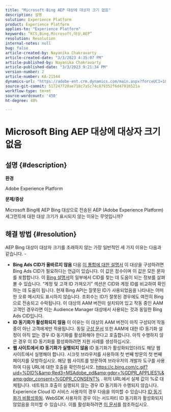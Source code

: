 ```yaml
---
title: "Microsoft Bing AEP 대상에 대상자 크기 없음"
description: 설명
solution: Experience Platform
product: Experience Platform
applies-to: "Experience Platform"
keywords: “KCS,Bing,Microsoft,대상,AEP”
resolution: Resolution
internal-notes: null
bug: false
article-created-by: Nayanika Chakravarty
article-created-date: "3/3/2023 4:35:07 PM"
article-published-by: Nayanika Chakravarty
article-published-date: "3/3/2023 9:21:34 PM"
version-number: 2
article-number: KA-21544
dynamics-url: "https://adobe-ent.crm.dynamics.com/main.aspx?forceUCI=1&pagetype=entityrecord&etn=knowledgearticle&id=0a00785a-e1b9-ed11-83fe-6045bd0067ea"
source-git-commit: 517247720ae718c7a5c74c879352f6d47916521a
workflow-type: tm+mt
source-wordcount: '450'
ht-degree: 48%

---
```


# Microsoft Bing AEP 대상에 대상자 크기 없음

## 설명 {#description}


<b>환경</b>

Adobe Experience Platform

<b>문제/증상</b>

Microsoft Bing에 AEP Bing 대상으로 전송된 AEP (Adobe Experience Platform) 세그먼트에 대한 대상 크기가 표시되지 않는 이유는 무엇입니까?


## 해결 방법 {#resolution}


AEP Bing 대상이 대상자 크기를 초래하지 않는 가장 일반적인 세 가지 이유는 다음과 같습니다. -

- <b>Bing Ads CID가 올바르지 않음</b>    다음 [이 통합에 대한 설명서](https://experienceleague.adobe.com/docs/experience-platform/destinations/catalog/advertising/bing.html?lang=en) 이 대상을 구성하려면 Bing Ads CID가 필요하다는 언급이 있습니다. 이 값은 정수이며 이 값은<b> </b>모든 문자를 포함합니다. 이 [Bing 설명서](https://learn.microsoft.com/en-us/advertising/guides/get-started?view=bingads-13)의 일부에서 CID를 찾는 데 도움이 되는 정보를 살펴볼 수 있습니다. “계정 및 고객 ID 가져오기” 섹션은 CID와 계정 ID를 비교하여 확인하는 데 도움이 됩니다. 현재 Bing API는 잘못된 ID가 사용되었음을 나타내는 어떠한 오류 메시지도 표시하지 않습니다. 조회수는 ID가 잘못된 경우에도 여전히 Bing으로 전송되고 수락됩니다. 이 대상의 AAM 버전이 설치되어 있고 작동 중인 AAM 고객인 경우라면 이는 Audience Manager 대상에서 사용되는 것과 동일한 Bing Ads CID입니다.
- <b>ID 동기화가 활성화되지 않음</b>    이 이유는 이 대상의 AAM 버전이 아직 구성되어 작동 중이 아닌 고객에게만 적용됩니다. 동일 [구성 문서](https://experienceleague.adobe.com/docs/experience-platform/destinations/catalog/advertising/bing.html?lang=en) 또한 AAM에 대한 ID 동기화 설정이 아직 없는 경우 ID 동기화를 활성화해야 한다고 호출합니다. 아직 수행하지 않은 경우 이 ID 동기화를 활성화하려면 지원 사례를 생성하십시오.
- <b>웹 사이트에서 ID 동기화가 실행되지 않음</b>
ID 동기화가 활성화되었더라도 해당 웹 사이트에서 실행해야 합니다. 시크릿 브라우저를 사용하여 첫 번째 방문의 첫 번째 페이지를 모방하십시오. 해당 웹 사이트를 방문하여 브라우저의 개발자 도구를 사용하여 다음 URL에 대한 호출을 확인하십시오. https://c.bing.com/c.gif?uid=%DID%&amp;Red3=MSAdobe_pd&amp;gdpr=%GDPR_APPLIES%&amp;gdpr_consent=%GDPR_CONSENT% . 위의 URL에서 실제 값이 %로 대체됩니다.
네트워크 호출이 실행되지 않는 경우 ID 동기화가 수행되지 않습니다. Experience Cloud ID 서비스 사용자의 경우 다음을 의미할 수 있습니다 [ID 동기화가 비활성화됨](https://experienceleague.adobe.com/docs/id-service/using/id-service-api/configurations/disableidsync.html?lang=en). WebSDK 사용자의 경우 이는 서드파티 ID 동기화가 활성화되지 않았음을 의미할 수 있습니다. 이를 활성화하려면 [이 문서](https://experienceleague.adobe.com/docs/experience-cloud-kcs/kbarticles/KA-20248.html?lang=en)를 참조하십시오.

